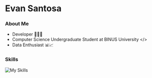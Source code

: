# Evan Santosa

### About Me
- Developer 👨‍💻🌐
- Computer Science Undergraduate Student at BINUS University </>
- Data Enthusiast 📊📈

### Skills
![My Skills](https://go-skill-icons.vercel.app/api/icons?i=dotnet,cs,sqlserver,mysql,api,azure,postman,html,css,bootstrap,tailwind,javascript,react,jquery,python,numpy,pandas,matplotlib,seaborn,scikitlearn,streamlit,tensorflow,pytorch&perline=6)
